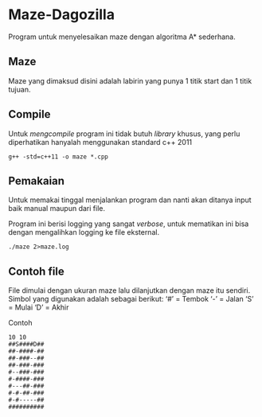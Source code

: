 # Maze-Dagozilla

Program untuk menyelesaikan maze dengan algoritma A* sederhana.

## Maze

Maze yang dimaksud disini adalah labirin yang punya 1 titik start dan 1 titik tujuan.

## Compile

Untuk *mengcompile* program ini tidak butuh *library* khusus, yang perlu diperhatikan hanyalah menggunakan standard c++ 2011
```
g++ -std=c++11 -o maze *.cpp
```

## Pemakaian

Untuk memakai tinggal menjalankan program dan nanti akan ditanya input baik manual maupun dari file.

Program ini berisi logging yang sangat *verbose*, untuk mematikan ini bisa dengan mengalihkan logging ke file eksternal.
```
./maze 2>maze.log
```

## Contoh file

File dimulai dengan ukuran maze lalu dilanjutkan dengan maze itu sendiri. Simbol yang digunakan adalah sebagai berikut:
‘#’ = Tembok
‘-’  = Jalan
‘S’ = Mulai
‘D’ = Akhir

Contoh
```
10 10
##S####D##
##-####-##
##-###--##
##-###-###
#--###-###
#-####-###
#---##-###
#-#-##-###
#-#-----##
##########
```
